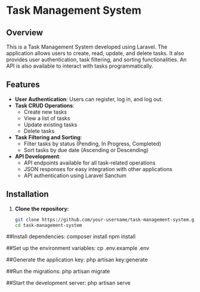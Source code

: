 # Task Management System

## Overview

This is a Task Management System developed using Laravel. The application allows users to create, read, update, and delete tasks. It also provides user authentication, task filtering, and sorting functionalities. An API is also available to interact with tasks programmatically.

## Features

- **User Authentication**: Users can register, log in, and log out.
- **Task CRUD Operations**: 
  - Create new tasks
  - View a list of tasks
  - Update existing tasks
  - Delete tasks
- **Task Filtering and Sorting**: 
  - Filter tasks by status (Pending, In Progress, Completed)
  - Sort tasks by due date (Ascending or Descending)
- **API Development**: 
  - API endpoints available for all task-related operations
  - JSON responses for easy integration with other applications
  - API authentication using Laravel Sanctum

## Installation

1. **Clone the repository:**
   ```bash
   git clone https://github.com/your-username/task-management-system.git
   cd task-management-system
##Install dependencies:
composer install
npm install

##Set up the environment variables:
cp .env.example .env

##Generate the application key:
php artisan key:generate

##Run the migrations:
php artisan migrate

##Start the development server:
php artisan serve


